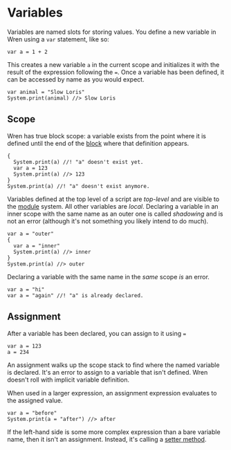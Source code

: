 # Variables

Variables are named slots for storing values. You define a new variable in Wren
using a `var` statement, like so:

```wren
var a = 1 + 2
```

This creates a new variable `a` in the current scope and initializes it with
the result of the expression following the `=`. Once a variable has been
defined, it can be accessed by name as you would expect.

```wren
var animal = "Slow Loris"
System.print(animal) //> Slow Loris
```

## Scope

Wren has true block scope: a variable exists from the point where it is defined
until the end of the [block](syntax.html#blocks) where that definition appears.

```wren
{
  System.print(a) //! "a" doesn't exist yet.
  var a = 123
  System.print(a) //> 123
}
System.print(a) //! "a" doesn't exist anymore.
```

Variables defined at the top level of a script are *top-level* and are visible
to the [module](modularity.html) system. All other variables are *local*.
Declaring a variable in an inner scope with the same name as an outer one is
called *shadowing* and is not an error (although it's not something you likely
intend to do much).

```wren
var a = "outer"
{
  var a = "inner"
  System.print(a) //> inner
}
System.print(a) //> outer
```

Declaring a variable with the same name in the *same* scope *is* an error.

```wren
var a = "hi"
var a = "again" //! "a" is already declared.
```

## Assignment

After a variable has been declared, you can assign to it using `=`

```wren
var a = 123
a = 234
```

An assignment walks up the scope stack to find where the named variable is
declared. It's an error to assign to a variable that isn't defined. Wren
doesn't roll with implicit variable definition.

When used in a larger expression, an assignment expression evaluates to the
assigned value.

```wren
var a = "before"
System.print(a = "after") //> after
```

If the left-hand side is some more complex expression than a bare variable name,
then it isn't an assignment. Instead, it's calling a [setter method][].

[setter method]: method-calls.html#setters
